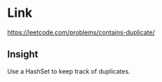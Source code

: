 # Link

https://leetcode.com/problems/contains-duplicate/

## Insight

Use a HashSet to keep track of duplicates.